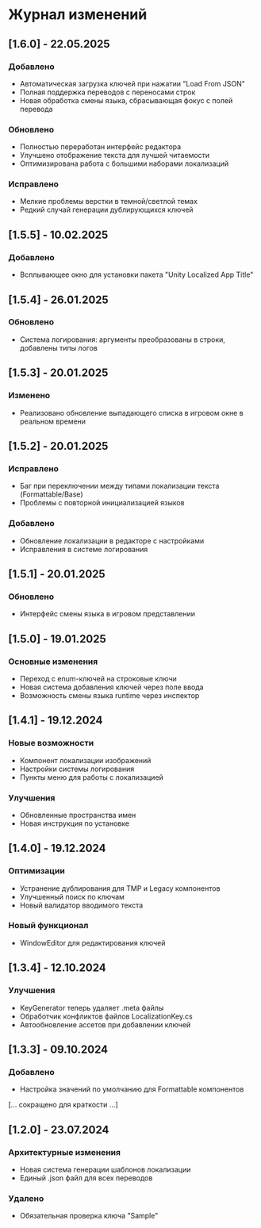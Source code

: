 # Журнал изменений

## [1.6.0] - 22.05.2025
### Добавлено
- Автоматическая загрузка ключей при нажатии "Load From JSON"
- Полная поддержка переводов с переносами строк
- Новая обработка смены языка, сбрасывающая фокус с полей перевода

### Обновлено
- Полностью переработан интерфейс редактора
- Улучшено отображение текста для лучшей читаемости
- Оптимизирована работа с большими наборами локализаций

### Исправлено
- Мелкие проблемы верстки в темной/светлой темах
- Редкий случай генерации дублирующихся ключей

## [1.5.5] - 10.02.2025
### Добавлено
- Всплывающее окно для установки пакета "Unity Localized App Title"

## [1.5.4] - 26.01.2025
### Обновлено
- Система логирования: аргументы преобразованы в строки, добавлены типы логов

## [1.5.3] - 20.01.2025
### Изменено
- Реализовано обновление выпадающего списка в игровом окне в реальном времени

## [1.5.2] - 20.01.2025
### Исправлено
- Баг при переключении между типами локализации текста (Formattable/Base)
- Проблемы с повторной инициализацией языков

### Добавлено
- Обновление локализации в редакторе с настройками
- Исправления в системе логирования

## [1.5.1] - 20.01.2025
### Обновлено
- Интерфейс смены языка в игровом представлении

## [1.5.0] - 19.01.2025
### Основные изменения
- Переход с enum-ключей на строковые ключи
- Новая система добавления ключей через поле ввода
- Возможность смены языка runtime через инспектор

## [1.4.1] - 19.12.2024
### Новые возможности
- Компонент локализации изображений
- Настройки системы логирования
- Пункты меню для работы с локализацией

### Улучшения
- Обновленные пространства имен
- Новая инструкция по установке

## [1.4.0] - 19.12.2024
### Оптимизации
- Устранение дублирования для TMP и Legacy компонентов
- Улучшенный поиск по ключам
- Новый валидатор вводимого текста

### Новый функционал
- WindowEditor для редактирования ключей

## [1.3.4] - 12.10.2024
### Улучшения
- KeyGenerator теперь удаляет .meta файлы
- Обработчик конфликтов файлов LocalizationKey.cs
- Автообновление ассетов при добавлении ключей

## [1.3.3] - 09.10.2024
### Добавлено
- Настройка значений по умолчанию для Formattable компонентов

[... сокращено для краткости ...]

## [1.2.0] - 23.07.2024
### Архитектурные изменения
- Новая система генерации шаблонов локализации
- Единый .json файл для всех переводов

### Удалено
- Обязательная проверка ключа "Sample"